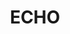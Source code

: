 ---
layout: home

title: ECHO
titleTemplate: 鸿蒙 HDC 桌面应用

hero:
  name: "ECHO"
  text: "鸿蒙 HDC 桌面应用"
  tagline: ECHO 是一个用于简化对鸿蒙设备操作控制的桌面应用程序，可以看作是 HDC 的图形用户界面。
  actions:
    - theme: alt
      text: Windows
      link: https://release.liriliri.io/ECHO-0.6.1-win-x64.exe
    - theme: alt
      text: macOS Apple silicon
      link: https://release.liriliri.io/ECHO-0.6.1-mac-arm64.dmg 
    - theme: alt
      text: macOS Intel chip
      link: https://release.liriliri.io/ECHO-0.6.1-mac-x64.dmg  
  image:
    src: /screenshot.png
    alt: screenshot

features:
  - icon:
      src: /rocket.svg
    title: 开箱即用 
    details: 内置 HDC，下载安装即可使用，无需额外繁琐的操作。
  - icon:
      src: /tools.svg
    title: 功能齐全
    details: 按类别分为多个面板，包括应用管理、性能监控、进程管理等多项功能。
  - icon:
      src: /easy.svg
    title: 简单易用
    details: 全图形化界面，一键操作，不用输入任何命令。
---